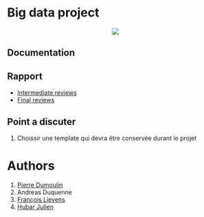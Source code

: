 # Big data project 
<p align="center">
  <img src= https://github.com/julien1941/PI/blob/master/image/covid.gif/>
</p>

## Documentation

## Rapport

- [Intermediate reviews](https://www.overleaf.com/1492324357bbbzgzpcwmmv)
- [Final reviews](https://www.overleaf.com/4392463846fywhqmqjfkhd)

## Point a discuter 
1. Choissir une template qui devra être conservée durant le projet

# Authors 
1. [Pierre Dumoulin](https://github.com/PierreDML)
1. Andreas Duquenne
1. [François Lievens](https://github.com/francoislievens)
1. [Hubar Julien](https://github.com/julien1941)

